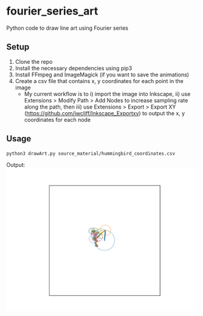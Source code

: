 # fourier_series_art

Python code to draw line art using Fourier series

## Setup

1. Clone the repo
2. Install the necessary dependencies using pip3
3. Install FFmpeg and ImageMagick (if you want to save the animations)
3. Create a csv file that contains x, y coordinates for each point in the image
	- My current workflow is to i) import the image into Inkscape, ii) use Extensions > Modify Path > Add Nodes to increase sampling rate along the path, then iii) use Extensions > Export > Export XY (https://github.com/jwcliff/Inkscape_Exportxy) to output the x, y coordinates for each node

## Usage

```
python3 drawArt.py source_material/hummingbird_coordinates.csv
```

Output:\
![Hummingbird drawn with Fourier series](https://github.com/stevenaleung/fourier_series_art/blob/develop/movies/hummingbird.gif)
